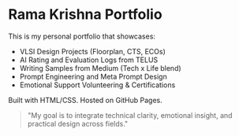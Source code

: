 
# Rama Krishna Portfolio

This is my personal portfolio that showcases:

- VLSI Design Projects (Floorplan, CTS, ECOs)
- AI Rating and Evaluation Logs from TELUS
- Writing Samples from Medium (Tech x Life blend)
- Prompt Engineering and Meta Prompt Design
- Emotional Support Volunteering & Certifications

Built with HTML/CSS. Hosted on GitHub Pages.

> "My goal is to integrate technical clarity, emotional insight, and practical design across fields."
    